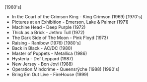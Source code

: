 [1960's]
- In the Court of the Crimson King - King Crimson (1969)
[1970's]
- Pictures at an Exhibition - Emerson, Lake & Palmer (1971)
- Machine Head - Deep Purple (1972)
- Thick as a Brick - Jethro Tull (1972)
- The Dark Side of The Moon - Pink Floyd (1973)
- Raising - Ranibow (1976)
[1980's]
- Back in Black - AC/DC (1980)
- Master of Puppets - Metallica (1986)
- Hysteria - Def Leppard (1987)
- New Jersey - Bon Jovi (1988)
- Operation:Mindcrime - Queensrÿche (1988)
[1990's]
- Bring Em Out Live - FireHouse (1999)
